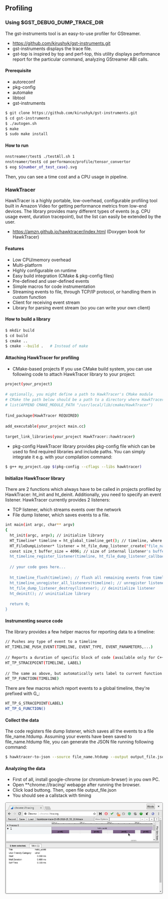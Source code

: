 
## Profiling

### Using $GST_DEBUG_DUMP_TRACE_DIR
The gst-instruments tool is an easy-to-use profiler for GStreamer.
* https://github.com/kirushyk/gst-instruments.git
* gst-instruments displays the trace file.
* gst-top is inspired by top and perf-top, this utility displays performance report for the particular command, analyzing GStreamer ABI calls.

#### Prerequisite

- autoreconf
- pkg-config
- automake
- libtool
- gst-instruments

```bash
$ git clone https://github.com/kirushyk/gst-instruments.git
$ cd gst-instruments
$ ./autogen.sh
$ make
$ sudo make install
```

#### How to run

```bash
nnstreamer/test$ ./testAll.sh 1
nnstreamer/test$ cd performance/profile/tensor_convertor
$ eog ${number_of_test_case}.svg
```

Then, you can see a time cost and a CPU usage in pipeline.


### HawkTracer
HawkTracer is a highly portable, low-overhead, configurable profiling tool built in Amazon Video for getting performance metrics from low-end devices.
The library provides many different types of events (e.g. CPU usage event, duration tracepoint), but the list can easily be extended by the user.
* https://amzn.github.io/hawktracer/index.html (Doxygen book for HawkTracer)

#### Features
* Low CPU/memory overhead
* Multi-platform
* Highly configurable on runtime
* Easy build integration (CMake & pkg-config files)
* Pre-defined and user-defined events
* Simple macros for code instrumentation
* Streaming events to file, through TCP/IP protocol, or handling them in custom function
* Client for receiving event stream
* Library for parsing event stream (so you can write your own client)

#### How to build a library
```bash
$ mkdir build
$ cd build
$ cmake ..
$ cmake --build .   # Instead of make
```

#### Attaching HawkTracer for profiling

* CMake-based projects
If you use CMake build system, you can use following code to attach HawkTracer library to your project:
```bash
project(your_project)

# optionally, you might define a path to HawkTracer's CMake module
# CMake the path below should be a path to a directory where HawkTracerConfig.cmake is located, e.g.:
# list(APPEND CMAKE_MODULE_PATH "/usr/local/lib/cmake/HawkTracer")

find_package(HawkTracer REQUIRED)

add_executable(your_project main.cc)

target_link_libraries(your_project HawkTracer::hawktracer)
```
* pkg-config
HawkTracer library provides pkg-config file which can be used to find required libraries and include paths. You can simply integrate it e.g. with your compilation command:
```bash
$ g++ my_project.cpp $(pkg-config --cflags --libs hawktracer)
```

#### Initialize  HawkTracer library
There are 2 functions which always have to be called in projects profiled by HawkTracer: ht_init and ht_deinit. Additionally, you need to specify an event listener. HawkTracer currently provides 2 listeners:
* TCP listener, which streams events over the network
* File dump listener, which saves events to a file.
```bash
int main(int argc, char** argv)
{
  ht_init(argc, argv); // initialize library
  HT_Timeline* timeline = ht_global_timeline_get(); // timeline, where all events are posted. You can define your own timeline, or use global timeline
  HT_FileDumpListener* listener = ht_file_dump_listener_create("file_name.htdump", buffer_size, NULL); // initialize listener
  const size_t buffer_size = 4096; // size of internal listener's buffer
  ht_timeline_register_listener(timeline, ht_file_dump_listener_callback, listener); // register listener to a timeline

  // your code goes here...
  
  ht_timeline_flush(timeline); // flush all remaining events from timeline
  ht_timeline_unregister_all_listeners(timeline); // unregister listeners from timeline
  ht_file_dump_listener_destroy(listener); // deinitialize listener
  ht_deinit(); // uninitialize library

  return 0;
}
```

#### Instrumenting source code

The library provides a few helper macros for reporting data to a timeline:
```bash
// Pushes any type of event to a timeline
HT_TIMELINE_PUSH_EVENT(TIMELINE, EVENT_TYPE, EVENT_PARAMETERS,...)

// Reports a duration of specific block of code (available only for C++ or C GNU compiler)
HT_TP_STRACEPOINT(TIMELINE, LABEL)

// The same as above, but automatically sets label to current function name
HT_TP_FUNCTION(TIMELINE)
```

There are few macros which report events to a global timeline, they're prefixed with G_:
```bash
HT_TP_G_STRACEPOINT(LABEL)
HT_TP_G_FUNCTION()
```

#### Collect the data
The code registers file dump listener, which saves all the events to a file file_name.htdump.
Assuming your events have been saved to file_name.htdump file, you can generate the JSON file running following command:
```bash
$ hawktracer-to-json --source file_name.htdump --output output_file.json
```

#### Analyzing the data
* First of all, install google-chrome (or chromium-brwser) in you own PC. 
* Open **chrome://tracing/ webapge after running the browser.
* Click load buttong. Then, open  file output_file.json
* You should see a callstack with timing

<img src=hawktracer-chrome-tracing-out.png border=0></img>
